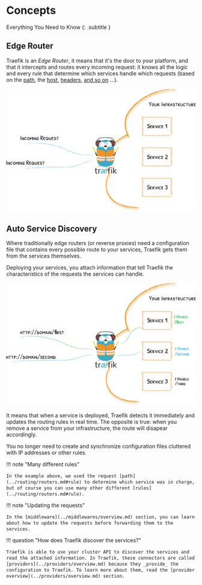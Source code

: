 # Concepts

Everything You Need to Know
{: .subtitle }

## Edge Router

Traefik is an _Edge Router_, it means that it's the door to your platform, and that it intercepts and routes every incoming request: it knows all the logic and every rule that determine which services handle which requests (based on the [path](../../routing/routers/#rule), the [host](../../routing/routers/#rule), [headers](../../routing/routers/#rule), [and so on](../../routing/routers/#rule) ...).

![The Door to Your Infrastructure](../assets/img/traefik-concepts-1.png)

## Auto Service Discovery

Where traditionally edge routers (or reverse proxies) need a configuration file that contains every possible route to your services, Traefik gets them from the services themselves.

Deploying your services, you attach information that tell Traefik the characteristics of the requests the services can handle.

![Decentralized Configuration](../assets/img/traefik-concepts-2.png)

It means that when a service is deployed, Traefik detects it immediately and updates the routing rules in real time. The opposite is true: when you remove a service from your infrastructure, the route will disapear accordingly.

You no longer need to create and synchronize configuration files cluttered with IP addresses or other rules.

!!! note "Many different rules"

    In the example above, we used the request [path](../routing/routers.md#rule) to determine which service was in charge, but of course you can use many other different [rules](../routing/routers.md#rule).

!!! note "Updating the requests" 

    In the [middleware](../middlewares/overview.md) section, you can learn about how to update the requests before forwarding them to the services. 

!!! question "How does Traefik discover the services?"

    Traefik is able to use your cluster API to discover the services and read the attached information. In Traefik, these connectors are called [providers](../providers/overview.md) because they _provide_ the configuration to Traefik. To learn more about them, read the [provider overview](../providers/overview.md) section.
